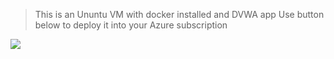 >This is an Ununtu VM with docker installed and DVWA app
Use button below to deploy it into your Azure subscription

[<img src="img/myImage.png">](http://example.com/)
